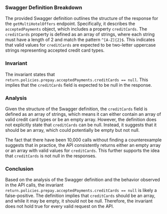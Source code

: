 ### Swagger Definition Breakdown
The provided Swagger definition outlines the structure of the response for the `getMultiHotelOffers` endpoint. Specifically, it describes the `acceptedPayments` object, which includes a property `creditCards`. The `creditCards` property is defined as an array of strings, where each string must have a length of 2 and match the pattern `^[A-Z]{2}$`. This indicates that valid values for `creditCards` are expected to be two-letter uppercase strings representing accepted credit card types.

### Invariant
The invariant states that `return.policies.prepay.acceptedPayments.creditCards == null`. This implies that the `creditCards` field is expected to be null in the response.

### Analysis
Given the structure of the Swagger definition, the `creditCards` field is defined as an array of strings, which means it can either contain an array of valid credit card types or be an empty array. However, the definition does not explicitly state that `creditCards` can be null. Instead, it suggests that it should be an array, which could potentially be empty but not null. 

The fact that there have been 10,000 calls without finding a counterexample suggests that in practice, the API consistently returns either an empty array or an array with valid values for `creditCards`. This further supports the idea that `creditCards` is not null in the responses.

### Conclusion
Based on the analysis of the Swagger definition and the behavior observed in the API calls, the invariant `return.policies.prepay.acceptedPayments.creditCards == null` is likely a false-positive. The definition implies that `creditCards` should be an array, and while it may be empty, it should not be null. Therefore, the invariant does not hold true for every valid request on the API.
